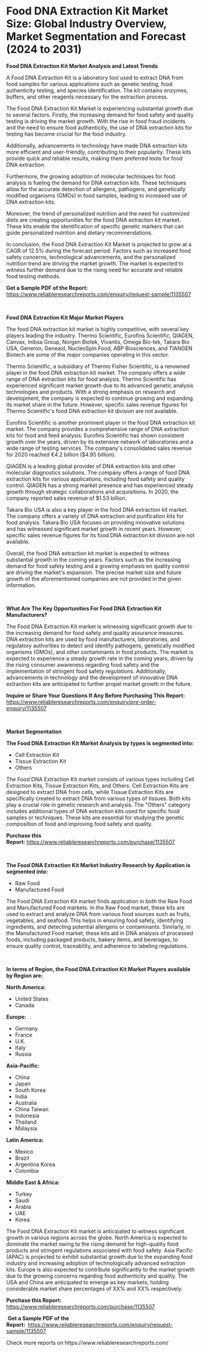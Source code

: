 <p><h1>Food DNA Extraction Kit Market Size: Global Industry Overview, Market Segmentation and Forecast (2024 to 2031)</h1></p><p><strong>Food DNA Extraction Kit Market Analysis and Latest Trends</strong></p>
<p><p>A Food DNA Extraction Kit is a laboratory tool used to extract DNA from food samples for various applications such as genetic testing, food authenticity testing, and species identification. The kit contains enzymes, buffers, and other reagents necessary for the extraction process.</p><p>The Food DNA Extraction Kit Market is experiencing substantial growth due to several factors. Firstly, the increasing demand for food safety and quality testing is driving the market growth. With the rise in food fraud incidents and the need to ensure food authenticity, the use of DNA extraction kits for testing has become crucial for the food industry.</p><p>Additionally, advancements in technology have made DNA extraction kits more efficient and user-friendly, contributing to their popularity. These kits provide quick and reliable results, making them preferred tools for food DNA extraction.</p><p>Furthermore, the growing adoption of molecular techniques for food analysis is fueling the demand for DNA extraction kits. These techniques allow for the accurate detection of allergens, pathogens, and genetically modified organisms (GMOs) in food samples, leading to increased use of DNA extraction kits.</p><p>Moreover, the trend of personalized nutrition and the need for customized diets are creating opportunities for the food DNA extraction kit market. These kits enable the identification of specific genetic markers that can guide personalized nutrition and dietary recommendations.</p><p>In conclusion, the Food DNA Extraction Kit Market is projected to grow at a CAGR of 12.5% during the forecast period. Factors such as increased food safety concerns, technological advancements, and the personalized nutrition trend are driving the market growth. The market is expected to witness further demand due to the rising need for accurate and reliable food testing methods.</p></p>
<p><strong>Get a Sample PDF of the Report:&nbsp;</strong> <a href="https://www.reliableresearchreports.com/enquiry/request-sample/1135507">https://www.reliableresearchreports.com/enquiry/request-sample/1135507</a></p>
<p>&nbsp;</p>
<p><strong>Food DNA Extraction Kit Major Market Players</strong></p>
<p><p>The food DNA extraction kit market is highly competitive, with several key players leading the industry. Thermo Scientific, Eurofins Scientific, QIAGEN, Canvax, Inibsa Group, Norgen Biotek, Vivantis, Omega Bio-tek, Takara Bio USA, Generon, Geneaid, NucleoSpin Food, ABP Biosciences, and TIANGEN Biotech are some of the major companies operating in this sector.</p><p>Thermo Scientific, a subsidiary of Thermo Fisher Scientific, is a renowned player in the food DNA extraction kit market. The company offers a wide range of DNA extraction kits for food analysis. Thermo Scientific has experienced significant market growth due to its advanced genetic analysis technologies and products. With a strong emphasis on research and development, the company is expected to continue growing and expanding its market share in the future. However, specific sales revenue figures for Thermo Scientific's food DNA extraction kit division are not available.</p><p>Eurofins Scientific is another prominent player in the food DNA extraction kit market. The company provides a comprehensive range of DNA extraction kits for food and feed analysis. Eurofins Scientific has shown consistent growth over the years, driven by its extensive network of laboratories and a wide range of testing services. The company's consolidated sales revenue for 2020 reached €4.2 billion ($4.95 billion).</p><p>QIAGEN is a leading global provider of DNA extraction kits and other molecular diagnostics solutions. The company offers a range of food DNA extraction kits for various applications, including food safety and quality control. QIAGEN has a strong market presence and has experienced steady growth through strategic collaborations and acquisitions. In 2020, the company reported sales revenue of $1.53 billion.</p><p>Takara Bio USA is also a key player in the food DNA extraction kit market. The company offers a variety of DNA extraction and purification kits for food analysis. Takara Bio USA focuses on providing innovative solutions and has witnessed significant market growth in recent years. However, specific sales revenue figures for its food DNA extraction kit division are not available.</p><p>Overall, the food DNA extraction kit market is expected to witness substantial growth in the coming years. Factors such as the increasing demand for food safety testing and a growing emphasis on quality control are driving the market's expansion. The precise market size and future growth of the aforementioned companies are not provided in the given information.</p></p>
<p>&nbsp;</p>
<p><strong>What Are The Key Opportunities For Food DNA Extraction Kit Manufacturers?</strong></p>
<p><p>The Food DNA Extraction Kit market is witnessing significant growth due to the increasing demand for food safety and quality assurance measures. DNA extraction kits are used by food manufacturers, laboratories, and regulatory authorities to detect and identify pathogens, genetically modified organisms (GMOs), and other contaminants in food products. The market is expected to experience a steady growth rate in the coming years, driven by the rising consumer awareness regarding food safety and the implementation of stringent food safety regulations. Additionally, advancements in technology and the development of innovative DNA extraction kits are anticipated to further propel market growth in the future.</p></p>
<p><strong>Inquire or Share Your Questions If Any Before Purchasing This Report:</strong> <a href="https://www.reliableresearchreports.com/enquiry/pre-order-enquiry/1135507">https://www.reliableresearchreports.com/enquiry/pre-order-enquiry/1135507</a></p>
<p>&nbsp;</p>
<p><strong>Market Segmentation</strong></p>
<p><strong>The Food DNA Extraction Kit Market Analysis by types is segmented into:</strong></p>
<p><ul><li>Cell Extraction Kit</li><li>Tissue Extraction Kit</li><li>Others</li></ul></p>
<p><p>The Food DNA Extraction Kit market consists of various types including Cell Extraction Kits, Tissue Extraction Kits, and Others. Cell Extraction Kits are designed to extract DNA from cells, while Tissue Extraction Kits are specifically created to extract DNA from various types of tissues. Both kits play a crucial role in genetic research and analysis. The "Others" category includes additional types of DNA extraction kits used for specific food samples or techniques. These kits are essential for studying the genetic composition of food and improving food safety and quality.</p></p>
<p><strong>Purchase this Report:&nbsp;</strong><a href="https://www.reliableresearchreports.com/purchase/1135507">https://www.reliableresearchreports.com/purchase/1135507</a></p>
<p>&nbsp;</p>
<p><strong>The Food DNA Extraction Kit Market Industry Research by Application is segmented into:</strong></p>
<p><ul><li>Raw Food</li><li>Manufactured Food</li></ul></p>
<p><p>The Food DNA Extraction Kit market finds application in both the Raw Food and Manufactured Food markets. In the Raw Food market, these kits are used to extract and analyze DNA from various food sources such as fruits, vegetables, and seafood. This helps in ensuring food safety, identifying ingredients, and detecting potential allergens or contaminants. Similarly, in the Manufactured Food market, these kits aid in DNA analysis of processed foods, including packaged products, bakery items, and beverages, to ensure quality control, traceability, and adherence to labeling regulations.</p></p>
<p>&nbsp;</p>
<p><strong>In terms of Region, the Food DNA Extraction Kit Market Players available by Region are:</strong></p>
<p>
    <p> <strong> North America: </strong>
        <ul>
            <li>United States</li>
            <li>Canada</li>
        </ul>
        </p> 
    <p> <strong> Europe: </strong>
        <ul>
            <li>Germany</li>
            <li>France</li>
            <li>U.K.</li>
            <li>Italy</li>
            <li>Russia</li>
        </ul>
        </p> 
    <p> <strong> Asia-Pacific: </strong>
        <ul>
            <li>China</li>
            <li>Japan</li>
            <li>South Korea</li>
            <li>India</li>
            <li>Australia</li>
            <li>China Taiwan</li>
            <li>Indonesia</li>
            <li>Thailand</li>
            <li>Malaysia</li>
        </ul>
        </p> 
    <p> <strong> Latin America: </strong>
        <ul>
            <li>Mexico</li>
            <li>Brazil</li>
            <li>Argentina Korea</li>
            <li>Colombia</li>
        </ul>
        </p> 
    <p> <strong> Middle East & Africa: </strong>
        <ul>
            <li>Turkey</li>
            <li>Saudi</li>
            <li>Arabia</li>
            <li>UAE</li>
            <li>Korea</li>
        </ul>
    </p>
    </p>
<p><p>The Food DNA Extraction Kit market is anticipated to witness significant growth in various regions across the globe. North America is expected to dominate the market owing to the rising demand for high-quality food products and stringent regulations associated with food safety. Asia Pacific (APAC) is projected to exhibit substantial growth due to the expanding food industry and increasing adoption of technologically advanced extraction kits. Europe is also expected to contribute significantly to the market growth due to the growing concerns regarding food authenticity and quality. The USA and China are anticipated to emerge as key markets, holding considerable market share percentages of XX% and XX% respectively.</p></p>
<p><strong>Purchase this Report: </strong><a href="https://www.reliableresearchreports.com/purchase/1135507">https://www.reliableresearchreports.com/purchase/1135507</a></p>
<p>&nbsp;<strong>Get a Sample PDF of the Report:&nbsp;&nbsp;</strong><a href="https://www.reliableresearchreports.com/enquiry/request-sample/1135507">https://www.reliableresearchreports.com/enquiry/request-sample/1135507</a></p>
<p><strong></strong></p>
<p>Check more reports on https://www.reliableresearchreports.com/</p>